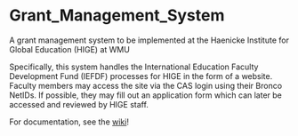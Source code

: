 # Grant_Management_System
A grant management system to be implemented at the Haenicke Institute for Global Education (HIGE) at WMU

Specifically, this system handles the International Education Faculty Development Fund (IEFDF) processes for HIGE in the form of a website. Faculty members may access the site via the CAS login using their Bronco NetIDs. If possible, they may fill out an application form which can later be accessed and reviewed by HIGE staff.

For documentation, see the [wiki](https://github.com/skison/Grant_Management_System/wiki)!
